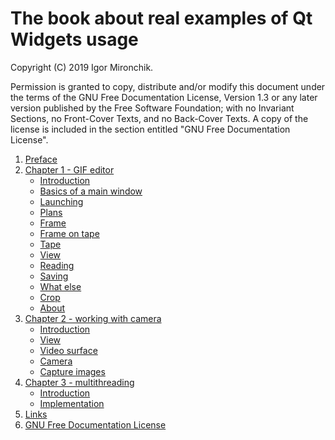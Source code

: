 # The book about real examples of Qt Widgets usage

Copyright (C)  2019  Igor Mironchik.

Permission is granted to copy, distribute and/or modify this document
under the terms of the GNU Free Documentation License, Version 1.3
or any later version published by the Free Software Foundation;
with no Invariant Sections, no Front-Cover Texts, and no Back-Cover Texts.
A copy of the license is included in the section entitled "GNU
Free Documentation License".

1. [Preface](preface.md)
2. [Chapter 1 - GIF editor](chapter01/intro.md)
   * [Introduction](chapter01/intro.md)
   * [Basics of a main window](chapter01/mainwindow-basics.md)
   * [Launching](chapter01/launching.md)
   * [Plans](chapter01/plans.md)
   * [Frame](chapter01/frame.md)
   * [Frame on tape](chapter01/frame-on-tape.md)
   * [Tape](chapter01/tape.md)
   * [View](chapter01/view.md)
   * [Reading](chapter01/reading.md)
   * [Saving](chapter01/saving-of-removed-frames.md)
   * [What else](chapter01/what-else.md)
   * [Crop](chapter01/crop.md)
   * [About](chapter01/about.md)
3. [Chapter 2 - working with camera](chapter02/intro.md)
   * [Introduction](chapter02/intro.md)
   * [View](chapter02/view.md)
   * [Video surface](chapter02/surface.md)
   * [Camera](chapter02/camera.md)
   * [Capture images](chapter02/capture.md)
4. [Chapter 3 - multithreading](chapter03/intro.md)
   * [Introduction](chapter03/intro.md)
   * [Implementation](chapter03/impl.md)
5. [Links](links.md)
6. [GNU Free Documentation License](fdl-1.3.md)
